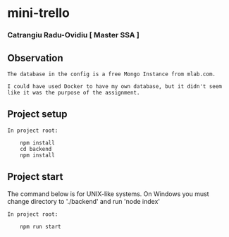# mini-trello

### Catrangiu Radu-Ovidiu [ Master SSA ]


## Observation
```
The database in the config is a free Mongo Instance from mlab.com.

I could have used Docker to have my own database, but it didn't seem like it was the purpose of the assignment.
```

## Project setup
```
In project root:

    npm install
    cd backend
    npm install
```

## Project start
The command below is for UNIX-like systems. On Windows you must change directory to './backend' and run 'node index'
```
In project root:

    npm run start
```

